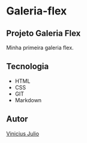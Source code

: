 # Galeria-flex

## Projeto Galeria Flex
Minha primeira galeria flex.


 ## Tecnologia 
* HTML
* CSS
* GIT
* Markdown

## Autor
[Vinicius Julio]()